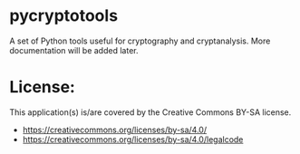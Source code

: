 # pycryptotools

A set of Python tools useful for cryptography and cryptanalysis.  More documentation will be added later.

# License:

This application(s) is/are covered by the Creative Commons BY-SA license.

- https://creativecommons.org/licenses/by-sa/4.0/
- https://creativecommons.org/licenses/by-sa/4.0/legalcode
